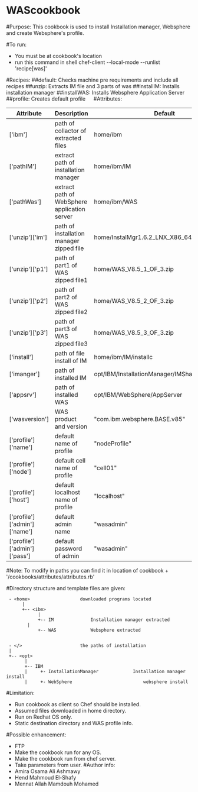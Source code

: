# WAScookbook
#Purpose: 
		This cookbook is used to install Installation manager, Websphere and create Websphere's profile. 

#To run:
-	You must be at cookbook's location
-	run this command in shell 
	chef-client --local-mode --runlist 'recipe[was]'

#Recipes: 
##default: 
		Checks machine pre requirements and include all recipes 
##unzip:
		Extracts IM file and 3 parts of was 
##installIM:
		Installs installation manager
##installWAS:
		Installs Websphere Application Server
##profile:
		Creates default profile
 
#Attributes:

Attribute | Description   | Default
----------|---------------|--------
['ibm']   |		path of collactor of extracted files|		home/ibm
['pathIM']|  	extract path of installation manager| 	home/ibm/IM
['pathWas']|	extract path of WebSphere application server |	home/ibm/WAS
['unzip']['im']|	path of installation manager zipped file|	home/InstalMgr1.6.2_LNX_X86_64_WAS_8.5.5.zip  
['unzip']['p1'] |	path of part1 of WAS zipped file1|	 	home/WAS_V8.5_1_OF_3.zip
['unzip']['p2']	|path of part2 of WAS zipped file2	|home/WAS_V8.5_2_OF_3.zip
['unzip']['p3']	|path of part3 of WAS zipped file3	|home/WAS_V8.5_3_OF_3.zip
['install']	|path of file install of IM	|home/ibm/IM/installc
['imanger']	|path of installed IM	|opt/IBM/InstallationManager/IMShared          
['appsrv']	|path of installed WAS	|opt/IBM/WebSphere/AppServer
['wasversion']	|WAS product and version|	"com.ibm.websphere.BASE.v85"
['profile']['name']| 	default name of profile|	"nodeProfile"
['profile']['node']|		default cell name of profile|	"cell01"
['profile']['host']|	default localhost name of profile|	"localhost"
['profile']['admin']['name']|	default admin name	|"wasadmin"
['profile']['admin']['pass']|	default password of admin|	"wasadmin"

#Note:
To modify in paths you can find it in location of cookbook + '/cookbooks/attributes/attributes.rb'

#Directory structure and template files are given:
```
 - <home>  					downloaded programs located
      |
      +-- <ibm>
            |
            +-- IM 				Installation manager extracted 
       	|
            +-- WAS				Websphere extracted
             

 - </>						the paths of installation
 |
 +-- <opt>
       |
       +-- IBM
       |     +- InstallationManager           	Installation manager install 
       |     +- WebSphere                    		websphere install
```
#Limitation:
- Run cookbook as client so Chef should be installed.
- Assumed files downloaded in home directory.
- Run on Redhat OS only.
- Static destination directory and WAS profile info.

#Possible enhancement:
-	FTP
-	Make the cookbook run for any OS.
-	Make the cookbook run from chef server.
-	Take parameters from user.
#Author info:
-	Amira Osama Ali Ashmawy
-	Hend Mahmoud El-Shafy
-	Mennat Allah Mamdouh Mohamed
